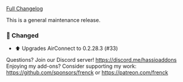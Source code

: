 [Full Changelog][changelog]

This is a general maintenance release.

### 🔨 Changed

- ⬆ Upgrades AirConnect to 0.2.28.3 (#33)

[changelog]: https://github.com/hassio-addons/addon-aircast/compare/v2.4.0...v2.4.1

Questions? Join our Discord server! https://discord.me/hassioaddons
Enjoying my add-ons? Consider supporting my work:
https://github.com/sponsors/frenck or https://patreon.com/frenck